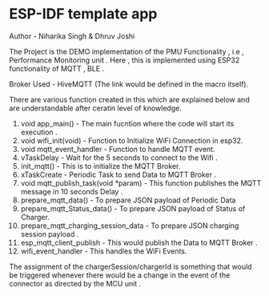 ESP-IDF template app
====================
Author - Niharika Singh & Dhruv Joshi

The Project is the DEMO implementation of the PMU Functionality , i.e , Performance Monitoring unit .
Here , this is implemented using ESP32 functionality of MQTT , BLE .

Broker Used - HiveMQTT (The link would be defined in the macro itself).

There are various function created in this which are explained below and are understandable after ceratin level of knowledge.

1) void app_main() - The main fucntion where the code will start its execution .
2) void wifi_init(void) - Function to Initialize WiFi Connection in esp32.
3) void mqtt_event_handler - Function to handle MQTT event.
4) vTaskDelay - Wait for the 5 seconds to connect to the Wifi .
5) init_mqtt()  - This is to initialize the MQTT Broker.
6) xTaskCreate - Periodic Task to send Data to MQTT Broker .
7) void mqtt_publish_task(void *param) - This function publishes the MQTT message in 10 seconds Delay .   
8) prepare_mqtt_data() - To prepare JSON payload of Periodic Data 
9) prepare_mqtt_Status_data() - To prepare JSON payload of Status of Charger.
10) prepare_mqtt_charging_session_data - To prepare JSON charging session payload .
11) esp_mqtt_client_publish - This would publish the Data to MQTT Broker .
12) wifi_event_handler - This handles the WiFi Events.

The assignment of the chargerSession/chargerId is something that would be triggered whenever there would be a change in the event of the connector as directed by the MCU unit .










